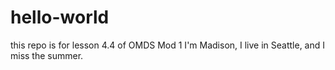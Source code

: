 # hello-world
this repo is for lesson 4.4 of OMDS Mod 1
I'm Madison, I live in Seattle, and I miss the summer.
